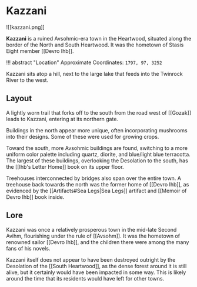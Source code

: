# Kazzani

![[kazzani.png]]

**Kazzani** is a ruined Avsohmic-era town in the Heartwood, situated along the border of the North and South Heartwood. It was the hometown of Stasis Eight member [[Devro Ihb]].

!!! abstract "Location"
    Approximate Coordinates: `1797, 97, 3252`

Kazzani sits atop a hill, next to the large lake that feeds into the Twinrock River to the west.

## Layout

A lightly worn trail that forks off to the south from the road west of [[Gozak]] leads to Kazzani, entering at its northern gate.

Buildings in the north appear more unique, often incorporating mushrooms into their designs. Some of these were used for growing crops.

Toward the south, more Avsohmic buildings are found, switching to a more uniform color palette including quartz, diorite, and blue/light blue terracotta. The largest of these buildings, overlooking the Desolation to the south, has the [[Ihb's Letter Home]] book on its upper floor.

Treehouses interconnected by bridges also span over the entire town. A treehouse back towards the north was the former home of [[Devro Ihb]], as evidenced by the [[Artifacts#Sea Legs|Sea Legs]] artifact and [[Memoir of Devro Ihb]] book inside.

## Lore

Kazzani was once a relatively prosperous town in the mid-late Second Avihm, flourishing under the rule of [[Avsohm]]. It was the hometown of renowned sailor [[Devro Ihb]], and the children there were among the many fans of his novels.

Kazzani itself does not appear to have been destroyed outright by the Desolation of the [[South Heartwood]], as the dense forest around it is still alive, but it certainly would have been impacted in some way. This is likely around the time that its residents would have left for other towns.
